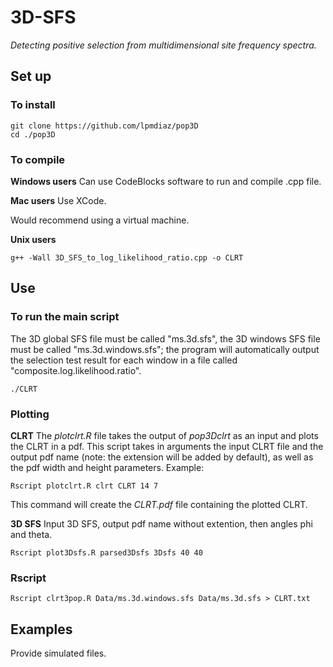 # 3D-SFS
*Detecting positive selection from multidimensional site frequency spectra.*

## Set up

### To install

	git clone https://github.com/lpmdiaz/pop3D
	cd ./pop3D

### To compile

**Windows users** Can use CodeBlocks software to run and compile .cpp file.

**Mac users** Use XCode.

Would recommend using a virtual machine.

**Unix users**

	g++ -Wall 3D_SFS_to_log_likelihood_ratio.cpp -o CLRT


## Use

### To run the main script

The 3D global SFS file must be called "ms.3d.sfs", the 3D windows SFS file must be called "ms.3d.windows.sfs"; the program will automatically output the selection test result for each window in a file called "composite.log.likelihood.ratio".

	./CLRT 

### Plotting

**CLRT**
The *plotclrt.R* file takes the output of *pop3Dclrt* as an input and plots the CLRT in a pdf. This script takes in arguments the input CLRT file and the output pdf name (note: the extension will be added by default), as well as the pdf width and height parameters. Example:

	Rscript plotclrt.R clrt CLRT 14 7

This command will create the *CLRT.pdf* file containing the plotted CLRT.

**3D SFS**
Input 3D SFS, output pdf name without extention, then angles phi and theta.


	Rscript plot3Dsfs.R parsed3Dsfs 3Dsfs 40 40

### Rscript

	Rscript clrt3pop.R Data/ms.3d.windows.sfs Data/ms.3d.sfs > CLRT.txt

## Examples

Provide simulated files.





